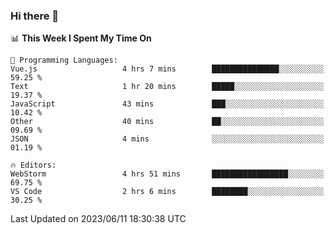 ### Hi there 👋

<!--
**asdf12303116/asdf12303116** is a ✨ _special_ ✨ repository because its `README.md` (this file) appears on your GitHub profile.

Here are some ideas to get you started:

- 🔭 I’m currently working on ...
- 🌱 I’m currently learning ...
- 👯 I’m looking to collaborate on ...
- 🤔 I’m looking for help with ...
- 💬 Ask me about ...
- 📫 How to reach me: ...
- 😄 Pronouns: ...
- ⚡ Fun fact: ...
-->

<!--START_SECTION:waka-->
📊 **This Week I Spent My Time On** 

```text
💬 Programming Languages: 
Vue.js                   4 hrs 7 mins        ███████████████░░░░░░░░░░   59.25 % 
Text                     1 hr 20 mins        █████░░░░░░░░░░░░░░░░░░░░   19.37 % 
JavaScript               43 mins             ███░░░░░░░░░░░░░░░░░░░░░░   10.42 % 
Other                    40 mins             ██░░░░░░░░░░░░░░░░░░░░░░░   09.69 % 
JSON                     4 mins              ░░░░░░░░░░░░░░░░░░░░░░░░░   01.19 % 

🔥 Editors: 
WebStorm                 4 hrs 51 mins       █████████████████░░░░░░░░   69.75 % 
VS Code                  2 hrs 6 mins        ████████░░░░░░░░░░░░░░░░░   30.25 % 
```


 Last Updated on 2023/06/11 18:30:38 UTC
<!--END_SECTION:waka-->
